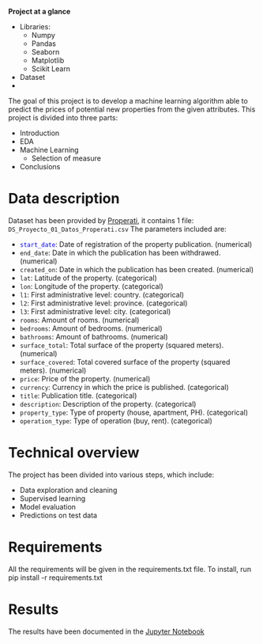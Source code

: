 **Project at a glance**

- Libraries:
  - Numpy
  - Pandas
  - Seaborn
  - Matplotlib
  - Scikit Learn
- Dataset
- 
The goal of this project is to develop a machine learning algorithm able to predict the prices of potential new properties from the given attributes.
This project is divided into three parts:

- Introduction
- EDA
- Machine Learning
  - Selection of measure
- Conclusions

# Data description
Dataset has been provided by [Properati](https://www.properati.com.ar/data), it contains 1 file: `DS_Proyecto_01_Datos_Properati.csv`
The parameters included are:
- <span style="color:blue">`start_date`</span>: Date of registration of the property publication. (numerical) 
- `end_date`: Date in which the publication has been withdrawed. (numerical)
- `created_on`: Date in which the publication has been created. (numerical)
- `lat`: Latitude of the property. (categorical)
- `lon`: Longitude of the property. (categorical)
- `l1`: First administrative level: country. (categorical)
- `l2`: First administrative level: province. (categorical)
- `l3`: First administrative level: city. (categorical)
- `rooms`: Amount of rooms. (numerical)
- `bedrooms`: Amount of bedrooms. (numerical)
- `bathrooms`: Amount of bathrooms. (numerical)
- `surface_total`: Total surface of the property (squared meters). (numerical)
- `surface_covered`: Total covered surface of the property (squared meters). (numerical)
- `price`: Price of the property. (numerical)
- `currency`: Currency in which the price is published. (categorical)
- `title`: Publication title. (categorical)
- `description`: Description of the property. (categorical)
- `property_type`: Type of property (house, apartment, PH). (categorical)
- `operation_type`: Type of operation (buy, rent). (categorical)

# Technical overview
The project has been divided into various steps, which include:
- Data exploration and cleaning
- Supervised learning
- Model evaluation
- Predictions on test data

# Requirements
All the requirements will be given in the requirements.txt file. To install, run pip install -r requirements.txt

# Results
The results have been documented in the [Jupyter Notebook](https://github.com/gpozzi/acamica-DS/blob/master/Project%2001/DSProyecto01.ipynb)
